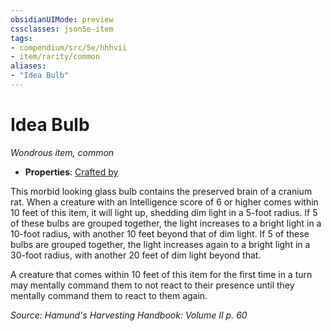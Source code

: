 ```yaml
---
obsidianUIMode: preview
cssclasses: json5e-item
tags:
- compendium/src/5e/hhhvii
- item/rarity/common
aliases: 
- "Idea Bulb"
---
```

# Idea Bulb
*Wondrous item, common*  

- **Properties**: [Crafted by](/compendium/rules/item-properties.md#Crafted%20by)

This morbid looking glass bulb contains the preserved brain of a cranium rat. When a creature with an Intelligence score of 6 or higher comes within 10 feet of this item, it will light up, shedding dim light in a 5-foot radius. If 5 of these bulbs are grouped together, the light increases to a bright light in a 10-foot radius, with another 10 feet beyond that of dim light. If 5 of these bulbs are grouped together, the light increases again to a bright light in a 30-foot radius, with another 20 feet of dim light beyond that.

A creature that comes within 10 feet of this item for the first time in a turn may mentally command them to not react to their presence until they mentally command them to react to them again.

*Source: Hamund's Harvesting Handbook: Volume II p. 60*